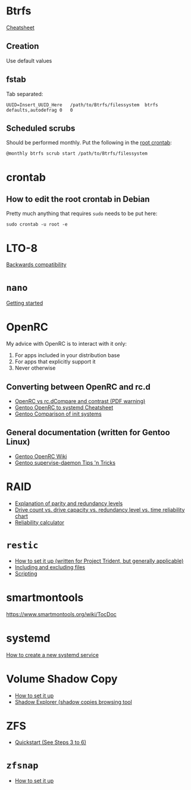 # Btrfs

[Cheatsheet](https://blog.programster.org/btrfs-cheatsheet)

## Creation

Use default values

## fstab

Tab separated:

`UUID=Insert_UUID_Here   /path/to/Btrfs/filessystem  btrfs   defaults,autodefrag 0   0`

## Scheduled scrubs

Should be performed monthly. Put the following in the [root crontab](https://github.com/jdrch/Hardware/wiki/Useful-Links#how-to-edit-the-root-crontab-in-debian):

`@monthly btrfs scrub start /path/to/Btrfs/filessystem`

# crontab

## How to edit the root crontab in Debian

Pretty much anything that requires `sudo` needs to be put here:

`sudo crontab -u root -e`

# LTO-8 

[Backwards compatibility](https://www.lto.org/solutions/benefits/compatibility/)

# `nano`

[Getting started](https://www.redhat.com/sysadmin/getting-started-nano)

# OpenRC

My advice with OpenRC is to interact with it only:

1. For apps included in your distribution base
2. For apps that explicitly support it
3. Never otherwise

## Converting between OpenRC and rc.d

* [OpenRC vs rc.dCompare and contrast (PDF warning)](http://www.wonkity.com/~wblock/openrc/OpenRC_rc.d.pdf)
* [Gentoo OpenRC to systemd Cheatsheet](https://wiki.gentoo.org/wiki/OpenRC_to_systemd_Cheatsheet)
* [Gentoo Comparison of init systems](https://wiki.gentoo.org/wiki/Comparison_of_init_systems)

## General documentation (written for Gentoo Linux)

* [Gentoo OpenRC Wiki](https://wiki.gentoo.org/wiki/OpenRC)
* [Gentoo supervise-daemon Tips 'n Tricks](https://wiki.gentoo.org/wiki/OpenRC/supervise-daemon#Tips_.27n_tricks)

# RAID

* [Explanation of parity and redundancy levels](http://www.raid-calculator.com/raid-types-reference.aspx)
* [Drive count vs. drive capacity vs. redundancy level vs. time reliability chart](https://www.reddit.com/r/synology/comments/6fld1a/comparison_of_reliability_among_different_raid/)
* [Reliability calculator](https://wintelguy.com/raidmttdl.pl)

# `restic`

* [How to set it up (written for Project Trident, but generally applicable)](https://github.com/project-trident/trident-docs/blob/master/restic.md)
* [Including and excluding files](https://restic.readthedocs.io/en/latest/040_backup.html#including-and-excluding-files)
* [Scripting](https://restic.readthedocs.io/en/latest/075_scripting.html)

# smartmontools

https://www.smartmontools.org/wiki/TocDoc

# systemd

[How to create a new systemd service](https://www.redhat.com/sysadmin/replacing-rclocal-systemd)

# Volume Shadow Copy

* [How to set it up](http://itsimple.info/?p=258)
* [Shadow Explorer (shadow copies browsing tool](https://www.shadowexplorer.com/downloads.html)

# ZFS 

* [Quickstart (See Steps 3 to 6)](https://github.com/project-trident/trident-docs/blob/master/restic.md)

# `zfsnap`

* [How to set it up](https://github.com/project-trident/trident-docs/blob/master/zfssnap.md)